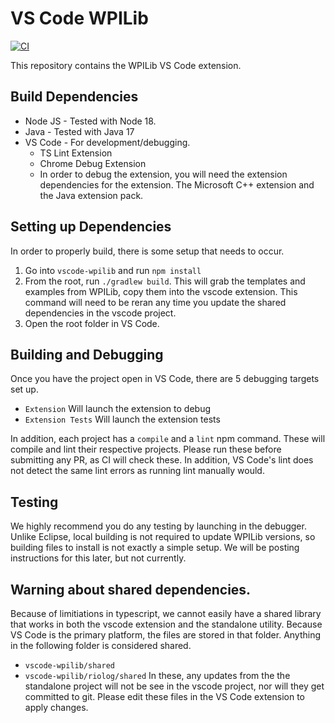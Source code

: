 # VS Code WPILib

[![CI](https://github.com/wpilibsuite/vscode-wpilib/actions/workflows/main.yml/badge.svg)](https://github.com/wpilibsuite/vscode-wpilib/actions/workflows/main.yml)

This repository contains the WPILib VS Code extension.

## Build Dependencies

- Node JS - Tested with Node 18.
- Java - Tested with Java 17
- VS Code - For development/debugging.
  - TS Lint Extension
  - Chrome Debug Extension
  - In order to debug the extension, you will need the extension dependencies for the extension. The Microsoft C++ extension and the Java extension pack.

## Setting up Dependencies

In order to properly build, there is some setup that needs to occur.

1. Go into `vscode-wpilib` and run `npm install`
2. From the root, run `./gradlew build`. This will grab the templates and examples from WPILib, copy them into the vscode extension. This command will need to be reran any time you update the shared dependencies in the vscode project.
3. Open the root folder in VS Code.

## Building and Debugging

Once you have the project open in VS Code, there are 5 debugging targets set up.

- `Extension` Will launch the extension to debug
- `Extension Tests` Will launch the extension tests

In addition, each project has a `compile` and a `lint` npm command. These will compile and lint their respective projects. Please run these before submitting any PR, as CI will check these. In addition, VS Code's lint does not detect the same lint errors as running lint manually would.

## Testing

We highly recommend you do any testing by launching in the debugger. Unlike Eclipse, local building is not required to update WPILib versions, so building files to install is not exactly a simple setup. We will be posting instructions for this later, but not currently.

## Warning about shared dependencies.

Because of limitiations in typescript, we cannot easily have a shared library that works in both the vscode extension and the standalone utility. Because VS Code is the primary platform, the files are stored in that folder. Anything in the following folder is considered shared.

- `vscode-wpilib/shared`
- `vscode-wpilib/riolog/shared`
  In these, any updates from the the standalone project will not be see in the vscode project, nor will they get committed to git. Please edit these files in the VS Code extension to apply changes.
